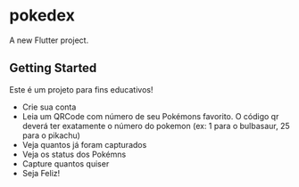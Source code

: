 # pokedex

A new Flutter project.

## Getting Started

Este é um projeto para fins educativos!

- Crie sua conta
- Leia um QRCode com número de seu Pokémons favorito. O código qr deverá ter exatamente o número do pokemon (ex: 1 para o bulbasaur, 25 para o pikachu)
- Veja quantos já foram capturados
- Veja os status dos Pokémns
- Capture quantos quiser
- Seja Feliz!
